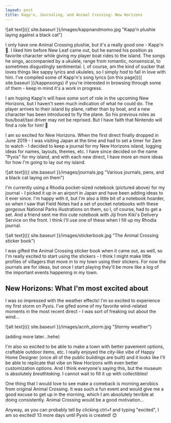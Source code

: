 ```yaml
---
layout: post
title: Kapp'n, Journaling, and Animal Crossing: New Horizons
---
```


![alt text]({{ site.baseurl }}/images/kappnandmomo.jpg "Kapp'n plushie laying against a black cat")

I only have one Animal Crossing plushie, but it's a really good one - Kapp'n 💚. I liked him before New Leaf came out, but he earned his position as favorite character while giving my player boat rides to the island. The songs he sings, accompanied by a ukulele, range from romantic, nonsensical, to sometimes disgustingly sentimental. I, of course, am the kind of sucker that loves things like sappy lyrics and ukuleles, so I simply *had* to fall in love with him. I've compiled some of Kapp'n's song lyrics [on this page]({{ site.baseurl }}/kappnsongs) if you're interested in browsing through some of them - keep in mind it's a work in progress. 

I am hoping Kapp'n will have some sort of role in the upcoming New Horizons, but I haven't seen much indication of what he could do. The player arrives to their island by plane, rather than by boat, and a new character has been introduced to fly the plane. So his previous roles as bus/boat/taxi driver may not be reprised. But I have faith that Nintendo will find a role for him! 🤞

I am so excited for New Horizons. When the first direct finally dropped in June 2019 - I was visiting Japan at the time and had to set a timer for 2am to watch - I decided to keep a journal for my New Horizons island, logging ideas for names, layouts, themes, etc. I have since decided on the name "Pyxis" for my island, and with each new direct, I have more an more ideas for how I'm going to lay out my island.

![alt text]({{ site.baseurl }}/images/journals.jpg "Various journals, pens, and a black cat laying on them")

I'm currently using a Rhodia pocket-sized notebook (pictured above) for my journal - I picked it up in an airport in Japan and have been adding ideas to it ever since. I'm happy with it, but I'm also a little bit of a notebook hoarder, so when I saw that Field Notes had a set of pocket notebooks with these *gorgeous* National Parks illustrations on them, so I, of course, had to get a set. And a friend sent me this cute notebook with Jiji from Kiki's Delivery Service on the front. I think I'll use one of these when I fill up my Rhodia journal. 

![alt text]({{ site.baseurl }}/images/stickerbook.jpg "The Animal Crossing sticker book")

I was gifted the Animal Crossing sticker book when it came out, as well, so I'm really excited to start using the stickers - I think I might make little profiles of villagers that move in to my town using their stickers. For now the journals are for ideas, but once I start playing they'll be more like a log of the important events happening in my town.

## New Horizons: What I'm most excited about

I was so impressed with the weather effects! I'm so excited to experience my first storm on Pyxis. I've gifed some of my favorite wind-related moments in the most recent direct - I was sort of freaking out about the wind...

![alt text]({{ site.baseurl }}/images/acnh_storm.jpg "Stormy weather")

(adding more later...hehe)

I'm also so excited to be able to make a town with better pavement options, craftable outdoor items, etc. I really enjoyed the city-like vibe of Happy Home Designer (once all of the public buildings are built) and it looks like I'll be able to replicate that vibe on New Horizons with even better customization options. And I think everyone's saying this, but the museum is absolutely *breathtaking*. I cannot wait to fill it up with collectibles!

One thing that I would love to see make a comeback is morning aerobics from original Animal Crossing. It was such a fun event and would give me a good excuse to get up in the morning, which I am absolutely terrible at doing consistently. Animal Crossing would be a good motivation...

Anyway, as you can probably tell by clicking ctrl+f and typing "excited", I am so excited! 13 more days until Pyxis is created! 😊
